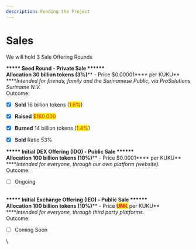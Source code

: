```yaml
---
description: Funding the Project
---
```


# Sales

We will hold 3 Sale Offering Rounds

**\*\*\*\*\* Seed Round - Private Sale \*\*\*\*\*\***\
**Allocation 30 billion tokens **<mark style="color:red;">**(3%)**</mark>** - Price **<mark style="color:red;">**$0.00001**</mark>** per KUKU** \
****_Intended for friends, family and the Surinamese Public, via ProSolutions Suriname N.V._\
Outcome:

* [x] **Sold** 16 billion tokens (<mark style="color:red;">1.6%</mark>)
* [x] **Raised** <mark style="color:red;">$160.000</mark>
* [x] **Burned** 14 billion tokens (<mark style="color:red;">1.4%</mark>)
* [x] **Sold** Ratio 53%



**\*\*\*\*\* Initial DEX Offering (IDO) - Public Sale \*\*\*\*\*\***\
**Allocation 100 billion tokens **<mark style="color:red;">**(10%)**</mark>** - Price **<mark style="color:red;">**$0.0001**</mark>** per KUKU** \
****_Intended for everyone, through our own platform (website)._\
Outcome:

* [ ] Ongoing

\
**\*\*\*\*\* Initial Exchange Offering (IEO) - Public Sale \*\*\*\*\*\***\
**Allocation 100 billion tokens **<mark style="color:red;">**(10%)**</mark>** - Price **<mark style="color:red;">**UNK**</mark>** per KUKU** \
****_Intended for everyone, through third party platforms._\
Outcome:

* [ ] Coming Soon

\
